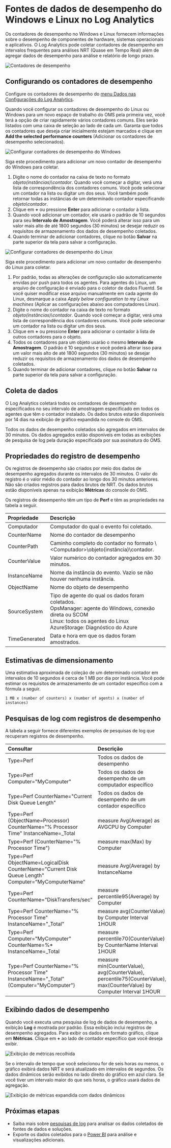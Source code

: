 <properties 
   pageTitle="Contadores de desempenho do Windows e Linux no Log Analytics | Microsoft Azure"
   description="Os contadores de desempenho são coletados pelo Log Analytics para analisar o desempenho em agentes do Windows e Linux. Este artigo descreve como configurar a coleta de contadores de desempenho para agentes do Windows e do Linux, os detalhes deles que são armazenados no repositório do OMS e como analisá-los no portal do OMS."
   services="log-analytics"
   documentationCenter=""
   authors="bwren"
   manager="jwhit"
   editor="tysonn" />
<tags 
   ms.service="log-analytics"
   ms.devlang="na"
   ms.topic="article"
   ms.tgt_pltfrm="na"
   ms.workload="infrastructure-services"
   ms.date="04/28/2016"
   ms.author="bwren" />

# Fontes de dados de desempenho do Windows e Linux no Log Analytics 

Os contadores de desempenho no Windows e Linux fornecem informações sobre o desempenho de componentes de hardware, sistemas operacionais e aplicativos. O Log Analytics pode coletar contadores de desempenho em intervalos frequentes para análises NRT (Quase em Tempo Real) além de agregar dados de desempenho para análise e relatório de longo prazo.

![Contadores de desempenho](media/log-analytics-data-sources-performance-counters/overview.png)

## Configurando os contadores de desempenho

Configure os contadores de desempenho do [menu Dados nas Configurações do Log Analytics](log-analytics-data-sources.md/configuring-data-sources).

Quando você configurar os contadores de desempenho do Linux ou Windows para um novo espaço de trabalho do OMS pela primeira vez, você terá a opção de criar rapidamente vários contadores comuns. Eles serão listados com uma caixa de seleção ao lado de cada um. Garanta que todos os contadores que deseja criar inicialmente estejam marcados e clique em **Add the selected performance counters** (Adicionar os contadores de desempenho selecionados).

![Configurar contadores de desempenho do Windows](media/log-analytics-data-sources-performance-counters/configure-windows.png)

Siga este procedimento para adicionar um novo contador de desempenho do Windows para coletar.

1. Digite o nome do contador na caixa de texto no formato *objeto(instâncias)\\contador*. Quando você começar a digitar, verá uma lista de correspondência dos contadores comuns. Você pode selecionar um contador na lista ou digitar um dos seus. Você também pode retornar todas as instâncias de um determinado contador especificando *objeto\\contador*. 
2. Clique em **+** ou pressione **Enter** para adicionar o contador à lista.
3. Quando você adicionar um contador, ele usará o padrão de 10 segundos para seu **Intervalo de Amostragem**. Você poderá alterar isso para um valor mais alto de até 1800 segundos (30 minutos) se desejar reduzir os requisitos de armazenamento dos dados de desempenho coletados.
4. Quando terminar de adicionar contadores, clique no botão **Salvar** na parte superior da tela para salvar a configuração.

![Configurar contadores de desempenho do Linux](media/log-analytics-data-sources-performance-counters/configure-linux.png)

Siga este procedimento para adicionar um novo contador de desempenho do Linux para coletar.

1. Por padrão, todas as alterações de configuração são automaticamente envidas por push para todos os agentes. Para agentes do Linux, um arquivo de configuração é enviado para o coletor de dados Fluentd. Se você quiser modificar esse arquivo manualmente em cada agente do Linux, desmarque a caixa *Apply below configuration to my Linux machines* (Aplicar as configurações abaixo aos computadores Linux).
2. Digite o nome do contador na caixa de texto no formato *objeto(instâncias)\\contador*. Quando você começar a digitar, verá uma lista de correspondência dos contadores comuns. Você pode selecionar um contador na lista ou digitar um dos seus.  
2. Clique em **+** ou pressione **Enter** para adicionar o contador à lista de outros contadores para o objeto.
3. Todos os contadores para um objeto usarão o mesmo **Intervalo de Amostragem**. O padrão é 10 segundos e você poderá alterar isso para um valor mais alto de até 1800 segundos (30 minutos) se desejar reduzir os requisitos de armazenamento dos dados de desempenho coletados.
4. Quando terminar de adicionar contadores, clique no botão **Salvar** na parte superior da tela para salvar a configuração.

## Coleta de dados

O Log Analytics coletará todos os contadores de desempenho especificados no seu intervalo de amostragem especificado em todos os agentes que têm o contador instalado. Os dados brutos estarão disponíveis por 14 dias na exibição de gráfico expandida no console do OMS.

Todos os dados de desempenho coletados são agregados em intervalos de 30 minutos. Os dados agregados estão disponíveis em todas as exibições de pesquisa de log pela duração especificada por sua assinatura do OMS.


## Propriedades do registro de desempenho

Os registros de desempenho são criados por meio dos dados de desempenho agregados durante os intervalos de 30 minutos. O valor do registro é o valor médio do contador ao longo dos 30 minutos anteriores. Não são criados registros para dados brutos de NRT. Os dados brutos estão disponíveis apenas na exibição **Métricas** do console do OMS.

Os registros de desempenho têm um tipo de **Perf** e têm as propriedades na tabela a seguir.

| Propriedade | Descrição |
|:--|:--|
| Computador | Computador do qual o evento foi coletado. |
| CounterName | Nome do contador de desempenho |
| CounterPath | Caminho completo do contador no formato \\\<Computador>\\objeto(instância)\\contador. |
| CounterValue | Valor numérico do contador agregados em 30 minutos. |
| InstanceName | Nome da instância do evento. Vazio se não houver nenhuma instância. |
| ObjectName | Nome do objeto de desempenho |
| SourceSystem | Tipo de agente do qual os dados foram coletados. <br> OpsManager: agente do Windows, conexão direta ou SCOM <br> Linux: todos os agentes do Linux <br> AzureStorage: Diagnóstico do Azure |
| TimeGenerated | Data e hora em que os dados foram amostrados. |


## Estimativas de dimensionamento

 Uma estimativa aproximada de coleção de um determinado contador em intervalos de 10 segundos é cerca de 1 MB por dia por instância. Você pode estimar os requisitos de armazenamento de um contador específico com a fórmula a seguir.

	1 MB x (number of counters) x (number of agents) x (number of instances)

## Pesquisas de log com registros de desempenho

A tabela a seguir fornece diferentes exemplos de pesquisas de log que recuperam registros de desempenho.

| Consultar | Descrição |
|:--|:--|
| Type=Perf | Todos os dados de desempenho |
| Type=Perf Computer="MyComputer" | Todos os dados de desempenho de um computador específico |
| Type=Perf CounterName="Current Disk Queue Length" | Todos os dados de desempenho de um contador específico |
| Type=Perf (ObjectName=Processor) CounterName="% Processor Time" InstanceName=\_Total | measure Avg(Average) as AVGCPU by Computer | Utilização média da CPU em todos os computadores |
| Type=Perf (CounterName="% Processor Time") | measure max(Max) by Computer | Utilização máxima da CPU em todos os computadores |
| Type=Perf ObjectName=LogicalDisk CounterName="Current Disk Queue Length" Computer="MyComputerName" | measure Avg(Average) by InstanceName | Comprimento médio da fila de disco atual em todas as instâncias de um determinado computador |
| Type=Perf CounterName="DiskTransfers/sec" | measure percentile95(Average) by Computer | 95º percentil de transferências de disco/s em todos os computadores |
| Type=Perf CounterName="% Processor Time" InstanceName="\_Total" | measure avg(CounterValue) by Computer Interval 1HOUR | Média por hora do uso da CPU em todos os computadores |
| Type=Perf Computer="MyComputer" CounterName=%* InstanceName=\_Total | measure percentile70(CounterValue) by CounterName Interval 1HOUR | Percentil 70 por hora de cada contador de percentagem % para um computador específico |
| Type=Perf CounterName="% Processor Time" InstanceName="\_Total" (Computer="MyComputer") | measure min(CounterValue), avg(CounterValue), percentile75(CounterValue), max(CounterValue) by Computer Interval 1HOUR | Uso da CPU médio por horam mínimo, máximo e percentil 75 para um computador específico |

## Exibindo dados de desempenho

Quando você executa uma pesquisa de log de dados de desempenho, a exibição **Log** é mostrada por padrão. Essa exibição inclui registros de desempenho agregados. Para exibir os dados em formato gráfico, clique em **Métricas**. Clique em **+** ao lado de contador específico que você deseja exibir.

![Exibição de métricas recolhida](media/log-analytics-data-sources-performance-counters/metricscollapsed.png)


Se o intervalo de tempo que você selecionou for de seis horas ou menos, o gráfico exibirá dados NRT e será atualizado em intervalos de segundos. Os dados dinâmicos serão exibidos no lado direito do gráfico em azul claro. Se você tiver um intervalo maior do que seis horas, o gráfico usará dados de agregação.

![Exibição de métricas expandida com dados dinâmicos](media/log-analytics-data-sources-performance-counters/metricsexpanded.png)

## Próximas etapas

- Saiba mais sobre [pesquisas de log](log-analytics-log-searches.md) para analisar os dados coletados de fontes de dados e soluções.  
- Exporte os dados coletados para o [Power BI](log-analytics-powerbi.md) para análise e visualizações adicionais.

<!----HONumber=AcomDC_0504_2016-->